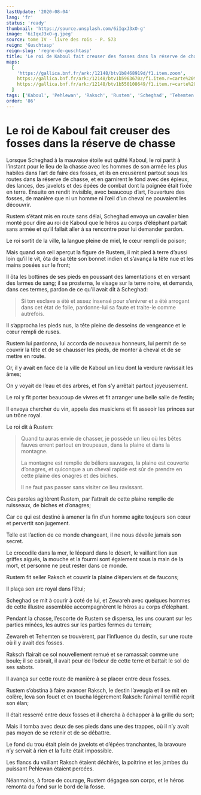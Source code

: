 ```yaml
---
lastUpdate: '2020-08-04'
lang: 'fr'
status: 'ready'
thumbnail: 'https://source.unsplash.com/6iIqxJ3xO-g'
image: '6iIqxJ3xO-g.jpeg'
source: tome IV - livre des rois - P. 573
reign: 'Guschtasp'
reign-slug: 'regne-de-guschtasp'
title: 'Le roi de Kaboul fait creuser des fosses dans la réserve de chasse | Le Livre des Rois | Shâhnâmeh'
maps:
  [
    'https://gallica.bnf.fr/ark:/12148/btv1b8468919d/f1.item.zoom',
    https://gallica.bnf.fr/ark:/12148/btv1b5963670z/f1.item.r=carte%20touran.zoom,
    https://gallica.bnf.fr/ark:/12148/btv1b550108649/f1.item.r=carte%20touran.zoom,
  ]
tags: ['Kaboul', 'Pehlewan', 'Raksch', 'Rustem', 'Scheghad', 'Tehemten', 'Zewareh']
order: '86'
---
```


<!-- LTeX: language=fr -->

# Le roi de Kaboul fait creuser des fosses dans la réserve de chasse

Lorsque Scheghad à la mauvaise étoile eut quitté Kaboul, le roi partit à l’instant pour le lieu de la chasse avec les hommes de son armée les plus habiles dans l’art de faire des fosses, et ils en creusèrent partout sous les routes dans la réserve de chasse, et en garnirent le fond avec des épieux, des lances, des javelots et des épées de combat dont la poignée était fixée en terre. Ensuite on rendit invisible, avec beaucoup d’art, l’ouverture des fosses, de manière que ni un homme ni l’œil d’un cheval ne pouvaient les découvrir.

Rustem s’étant mis en route sans délai, Scheghad envoya un cavalier bien monté pour dire au roi de Kaboul que le héros au corps d’éléphant partait sans armée et qu’il fallait aller à sa rencontre pour lui demander pardon.

Le roi sortit de la ville, la langue pleine de miel, le cœur rempli de poison;

Mais quand son œil aperçut la figure de Rustem, il mit pied à terre d’aussi loin qu’il le vit, ôta de sa tête son bonnet indien et s’avança la tête nue et les mains posées sur le front;

Il ôta les bottines de ses pieds en poussant des lamentations et en versant des larmes de sang; il se prosterna, le visage sur la terre noire, et demanda, dans ces termes, pardon de ce qu’il avait dit à Scheghad:

> Si ton esclave a été et assez insensé pour s’enivrer et a été arrogant dans cet état de folie, pardonne-lui sa faute et traite-le comme autrefois.

Il s’approcha les pieds nus, la tête pleine de desseins de vengeance et le cœur rempli de ruses.

Rustem lui pardonna, lui accorda de nouveaux honneurs, lui permit de se couvrir la tête et de se chausser les pieds, de monter à cheval et de se mettre en route.

Or, il y avait en face de la ville de Kaboul un lieu dont la verdure ravissait les âmes;

On y voyait de l’eau et des arbres, et l’on s’y arrêtait partout joyeusement.

Le roi y fit porter beaucoup de vivres et fit arranger une belle salle de festin;

Il envoya chercher du vin, appela des musiciens et fit asseoir les princes sur un trône royal.

Le roi dit à Rustem:

> Quand tu auras envie de chasser, je possède un lieu où les bêtes fauves errent partout en troupeaux, dans la plaine et dans la montagne.
>
> La montagne est remplie de béliers sauvages, la plaine est couverte d’onagres, et quiconque a un cheval rapide est sûr de prendre en cette plaine des onagres et des biches.
>
> Il ne faut pas passer sans visiter ce lieu ravissant.

Ces paroles agitèrent Rustem, par l’attrait de cette plaine remplie de ruisseaux, de biches et d’onagres;

Car ce qui est destiné à amener la fin d’un homme agite toujours son cœur et pervertit son jugement.

Telle est l’action de ce monde changeant, il ne nous dévoile jamais son secret.

Le crocodile dans la mer, le léopard dans le désert, le vaillant lion aux griffes aiguës, la mouche et la fourmi sont également sous la main de la mort, et personne ne peut rester dans ce monde.

Rustem fit seller Raksch et couvrir la plaine d’éperviers et de faucons;

Il plaça son arc royal dans l’étui;

Scheghad se mit à courir à coté de lui, et Zewareh avec quelques hommes de cette illustre assemblée accompagnèrent le héros au corps d’éléphant.

Pendant la chasse, l’escorte de Rustem se dispersa, les uns courant sur les parties minées, les autres sur les parties fermes du terrain;

Zewareh et Tehemten se trouvèrent, par l’influence du destin, sur une route où il y avait des fosses.

Raksch flairait ce sol nouvellement remué et se ramassait comme une boule; il se cabrait, il avait peur de l’odeur de cette terre et battait le sol de ses sabots.

Il avança sur cette route de manière à se placer entre deux fosses.

Rustem s’obstina à faire avancer Raksch, le destin l’aveugla et il se mit en colère, leva son fouet et en toucha légèrement Raksch: l’animal terrifié reprit son élan;

Il était resserré entre deux fosses et il chercha à échapper à la grille du sort;

Mais il tomba avec deux de ses pieds dans une des trappes, où il n’y avait pas moyen de se retenir et de se débattre.

Le fond du trou était plein de javelots et d’épées tranchantes, la bravoure n’y servait à rien et la fuite était impossible.

Les flancs du vaillant Raksch étaient déchirés, la poitrine et les jambes du puissant Pehlewan étaient percées.

Néanmoins, à force de courage, Rustem dégagea son corps, et le héros remonta du fond sur le bord de la fosse.
